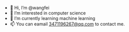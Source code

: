 - 👋 Hi, I’m @wangfei
- 👀 I’m interested in computer science
- 🌱 I’m currently learning machine learning
- 📫 You can eamail 3471196267@qq.com to contact me.

<!---
Leewangfei/Leewangfei is a ✨ special ✨ repository because its `README.md` (this file) appears on your GitHub profile.
You can click the Preview link to take a look at your changes.
--->
